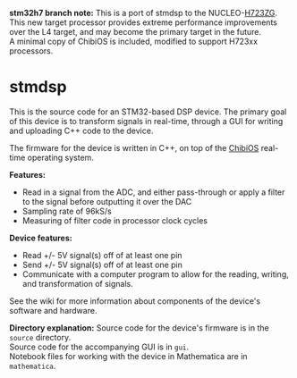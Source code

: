 **stm32h7 branch note:** This is a port of stmdsp to the NUCLEO-[H723ZG](https://www.st.com/en/microcontrollers-microprocessors/stm32h723zg.html). This new target processor provides extreme performance improvements over the L4 target, and may become the primary target in the future.  
A minimal copy of ChibiOS is included, modified to support H723xx processors.

# stmdsp
This is the source code for an STM32-based DSP device. The primary goal of this device is to transform signals in real-time, through a GUI for writing and uploading C++ code to the device.  

The firmware for the device is written in C++, on top of the [ChibiOS](https://www.chibios.org/dokuwiki/doku.php) real-time operating system.

**Features:**
* Read in a signal from the ADC, and either pass-through or apply a filter to the signal before outputting  it over the DAC
* Sampling rate of 96kS/s
* Measuring of filter code in processor clock cycles

**Device features:**
* Read +/- 5V signal(s) off of at least one pin
* Send +/- 5V signal(s) off of at least one pin
* Communicate with a computer program to allow for the reading, writing, and transformation of signals.

See the wiki for more information about components of the device's software and hardware.

**Directory explanation:**
Source code for the device's firmware is in the `source` directory.  
Source code for the accompanying GUI is in `gui`.  
Notebook files for working with the device in Mathematica are in `mathematica`.
